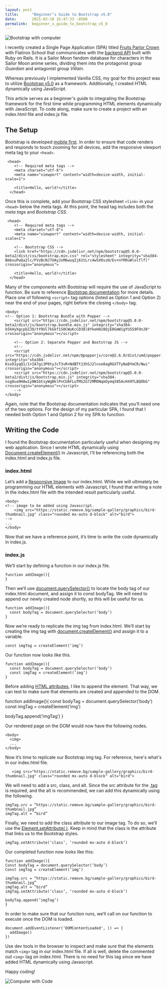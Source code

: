 ```yaml
---
layout: post
title:      "Beginner’s Guide to Bootstrap v5.0"
date:       2021-03-10 15:47:33 -0500
permalink:  beginner_s_guide_to_bootstrap_v5_0
---
```



![Bootstrap with computer](https://www.tutorialrepublic.com/lib/images/bootstrap-illustration.png)

I recently created a Single Page Application (SPA) titled [Fruits Parlor Crown ](https://github.com/cglorious/fruits-parlor-crown-frontend) with Flatiron School that communicates with the [backend API](https://github.com/cglorious/fruits-parlor-crown-backend) built with Ruby on Rails. It is a Sailor Moon fandom database for characters in the Sailor Moon anime series, dividing them into the protagonist group *Guardian* and antagonist group *Villain*.

Whereas previously I implemented Vanilla CSS, my goal for this project was to utilize [Bootstrap v5.0](https://getbootstrap.com/docs/5.0/getting-started/introduction/) as a framework. Additionally, I created HTML dynamically using JavaScript.

This article serves as a beginner's guide to integrating the Bootstrap framework for the first time while programming HTML elements dynamically with JavaScript. To code along, make sure to create a project with an index.html file and index.js file.

## The Setup
Bootstrap is developed [mobile first](https://medium.com/@Vincentxia77/what-is-mobile-first-design-why-its-important-how-to-make-it-7d3cf2e29d00). In order to ensure that code renders and responds to touch zooming for all devices, add the responsive viewport meta tag to your `<head>`.

```
 <head>
    <!-- Required meta tags -->
    <meta charset="utf-8">
    <meta name="viewport" content="width=device-width, initial-scale=1">

    <title>Hello, world!</title>
  </head>
```

Once this is complete, add your Bootstrap CSS stylesheet `<link>` in your `<head>` below the meta tags. At this point, the head tag includes both the *meta tags* and *Bootstrap CSS*.

```
 <head>
    <!-- Required meta tags -->
    <meta charset="utf-8">
    <meta name="viewport" content="width=device-width, initial-scale=1">

    <!-- Bootstrap CSS -->
    <link href="https://cdn.jsdelivr.net/npm/bootstrap@5.0.0-beta2/dist/css/bootstrap.min.css" rel="stylesheet" integrity="sha384-BmbxuPwQa2lc/FVzBcNJ7UAyJxM6wuqIj61tLrc4wSX0szH/Ev+nYRRuWlolflfl" crossorigin="anonymous">

    <title>Hello, world!</title>
  </head>
```

Many of the components with Bootstrap will require the use of JavaScript to function. Be sure to reference [Bootstrap documentation](https://getbootstrap.com/docs/5.0/getting-started/introduction/#js) for more details. Place one of following `<script>` tag options (listed as Option 1 and Option 2) near the end of your pages, right before the closing `</body>` tag. 

```
<body>
<!-- Option 1: Bootstrap Bundle with Popper -->
    <script src="https://cdn.jsdelivr.net/npm/bootstrap@5.0.0-beta2/dist/js/bootstrap.bundle.min.js" integrity="sha384-b5kHyXgcpbZJO/tY9Ul7kGkf1S0CWuKcCD38l8YkeH8z8QjE0GmW1gYU5S9FOnJ0" crossorigin="anonymous"></script>

    <!-- Option 2: Separate Popper and Bootstrap JS -->
    <!--
    <script src="https://cdn.jsdelivr.net/npm/@popperjs/core@2.6.0/dist/umd/popper.min.js" integrity="sha384-KsvD1yqQ1/1+IA7gi3P0tyJcT3vR+NdBTt13hSJ2lnve8agRGXTTyNaBYmCR/Nwi" crossorigin="anonymous"></script>
    <script src="https://cdn.jsdelivr.net/npm/bootstrap@5.0.0-beta2/dist/js/bootstrap.min.js" integrity="sha384-nsg8ua9HAw1y0W1btsyWgBklPnCUAFLuTMS2G72MMONqmOymq585AcH49TLBQObG" crossorigin="anonymous"></script>
    -->
</body>
```

Again, note that the Bootstrap documentation indicates that you’ll need one of the two options. For the design of my particular SPA, I found that I needed both Option 1 and Option 2 for my SPA to function.

## Writing the Code
I found the Bootstrap documentation particularly useful when designing my web application. Since I wrote HTML dynamically using [Document.createElement()](https://developer.mozilla.org/en-US/docs/Web/API/Document/createElement) in Javascript, I’ll be referencing both the index.html and index.js file. 

### index.html
Let’s add a [Responsive Image](https://getbootstrap.com/docs/5.0/content/images/#aligning-images) to our index.html. While we will ultimately be programming our HTML elements with Javascript, I found that writing a note in the index.html file with the intended result particularly useful.

```
<body>
<!-- image to be added using Javascript.
    <img src="https://static.remove.bg/sample-gallery/graphics/bird-thumbnail.jpg" class="rounded mx-auto d-block" alt="bird">
-->
...
</body>
```

Now that we have a reference point, it’s time to write the code dynamically in index.js.

### index.js

We’ll start by defining a function in our index.js file. 

```
function addImage(){ 
}
```

Then we’ll use [document.querySelector()](https://developer.mozilla.org/en-US/docs/Web/API/Document/querySelector) to locate the body tag of our index.html document, and assign it to const bodyTag. We will need to append our newly created node shortly, so this will be useful for us.

```
function addImage(){ 
  const bodyTag = document.querySelector(‘body’)
}
```

Now we’re ready to replicate the img tag from index.html. We’ll start by creating the img tag with [document.createElement()](https://developer.mozilla.org/en-US/docs/Web/API/Document/createElement) and assign it to a variable.

`const imgTag = createElement(‘img’)`

Our function now looks like this.

```
function addImage(){ 
  const bodyTag = document.querySelector(‘body’)
  const imgTag = createElement(‘img’)
}
```

Before adding [HTML attributes](https://www.w3schools.com/html/html_attributes.asp), I like to append the element. That way, we can test to make sure that elements are created and appended to the DOM.

function addImage(){ 
  const bodyTag = document.querySelector(‘body’)
  const imgTag = createElement(‘img’)
  
  bodyTag.append(‘imgTag’)
}


Our rendered page on the DOM would now have the following nodes.

```
<body>
  <img>
  ...
</body>
```

Now it’s time to replicate our Bootstrap img tag. For reference, here's what's in our index.html file.

`   <img src="https://static.remove.bg/sample-gallery/graphics/bird-thumbnail.jpg" class="rounded mx-auto d-block" alt="bird">`

We will need to add a src, class, and alt. Since the src attribute for the [<img> tag ](https://developer.mozilla.org/en-US/docs/Web/HTML/Element/img) is required, and the alt is recommended, we can add this dynamically using the following.

```
imgTag.src = “https://static.remove.bg/sample-gallery/graphics/bird-thumbnail.jpg”
imgTag.alt = “bird”
```

Finally, we need to add the class attribute to our image tag. To do so, we’ll use the [Element.setAttribute( )](https://developer.mozilla.org/en-US/docs/Web/API/Element/setAttribute). Keep in mind that the class is the attribute that links us to the Bootstrap styles.

`imgTag.setAttribute(‘class’, ‘rounded mx-auto d-block’)`

Our completed function now looks like this:

```
function addImage(){ 
Const bodyTag = document.querySelector(‘body’)
Const imgTag = createElement(‘img’)

imgTag.src = “https://static.remove.bg/sample-gallery/graphics/bird-thumbnail.jpg”
imgTag.alt = “bird”
imgTag.setAttribute(‘class’, ‘rounded mx-auto d-block’)

bodyTag.append(‘imgTag’)
}
```

In order to make sure that our function runs, we’ll call on our function to execute once the DOM is loaded.

```
document.addEventListener('DOMContentLoaded', () => {
  addImage()
})
```

Use dev tools in the browser to inspect and make sure that the elements match `<img>` tag in our index.html file. If all is well, delete the commented out `<img>` tag on index.html. There is no need for this tag since we have added HTML dynamically using Javascript.

Happy coding!

![Computer with Code](https://miro.medium.com/max/7086/1*ijXZHH03A0aQih33x8h6Rg.jpeg)


	 
	 


